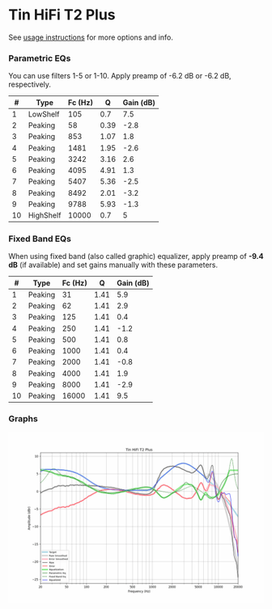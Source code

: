 # Tin HiFi T2 Plus
See [usage instructions](https://github.com/jaakkopasanen/AutoEq#usage) for more options and info.

### Parametric EQs
You can use filters 1-5 or 1-10. Apply preamp of -6.2 dB or -6.2 dB, respectively.

|   # | Type      |   Fc (Hz) |    Q |   Gain (dB) |
|-----|-----------|-----------|------|-------------|
|   1 | LowShelf  |       105 | 0.7  |         7.5 |
|   2 | Peaking   |        58 | 0.39 |        -2.8 |
|   3 | Peaking   |       853 | 1.07 |         1.8 |
|   4 | Peaking   |      1481 | 1.95 |        -2.6 |
|   5 | Peaking   |      3242 | 3.16 |         2.6 |
|   6 | Peaking   |      4095 | 4.91 |         1.3 |
|   7 | Peaking   |      5407 | 5.36 |        -2.5 |
|   8 | Peaking   |      8492 | 2.01 |        -3.2 |
|   9 | Peaking   |      9788 | 5.93 |        -1.3 |
|  10 | HighShelf |     10000 | 0.7  |         5   |

### Fixed Band EQs
When using fixed band (also called graphic) equalizer, apply preamp of **-9.4 dB** (if available) and set gains manually with these parameters.

|   # | Type    |   Fc (Hz) |    Q |   Gain (dB) |
|-----|---------|-----------|------|-------------|
|   1 | Peaking |        31 | 1.41 |         5.9 |
|   2 | Peaking |        62 | 1.41 |         2.9 |
|   3 | Peaking |       125 | 1.41 |         0.4 |
|   4 | Peaking |       250 | 1.41 |        -1.2 |
|   5 | Peaking |       500 | 1.41 |         0.8 |
|   6 | Peaking |      1000 | 1.41 |         0.4 |
|   7 | Peaking |      2000 | 1.41 |        -0.8 |
|   8 | Peaking |      4000 | 1.41 |         1.9 |
|   9 | Peaking |      8000 | 1.41 |        -2.9 |
|  10 | Peaking |     16000 | 1.41 |         9.5 |

### Graphs
![](./Tin%20HiFi%20T2%20Plus.png)

